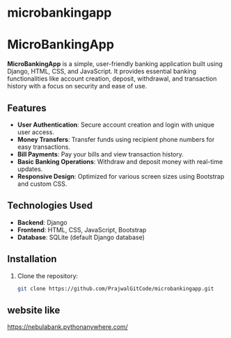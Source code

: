 # microbankingapp

# MicroBankingApp

**MicroBankingApp** is a simple, user-friendly banking application built using Django, HTML, CSS, and JavaScript. It provides essential banking functionalities like account creation, deposit, withdrawal, and transaction history with a focus on security and ease of use.

## Features

- **User Authentication**: Secure account creation and login with unique user access.
- **Money Transfers**: Transfer funds using recipient phone numbers for easy transactions.
- **Bill Payments**: Pay your bills and view transaction history.
- **Basic Banking Operations**: Withdraw and deposit money with real-time updates.
- **Responsive Design**: Optimized for various screen sizes using Bootstrap and custom CSS.

## Technologies Used

- **Backend**: Django
- **Frontend**: HTML, CSS, JavaScript, Bootstrap
- **Database**: SQLite (default Django database)

## Installation

1. Clone the repository:
   ```bash
   git clone https://github.com/PrajwalGitCode/microbankingapp.git

## website like
https://nebulabank.pythonanywhere.com/
